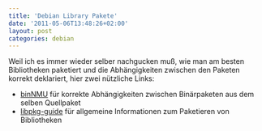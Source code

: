 ```yaml
---
title: 'Debian Library Pakete'
date: '2011-05-06T13:48:26+02:00'
layout: post
categories: debian
---
```


Weil ich es immer wieder selber nachgucken muß, wie man am besten Bibliotheken paketiert und die Abhängigkeiten zwischen den Paketen korrekt deklariert, hier zwei nützliche Links:

- [binNMU](http://wiki.debian.org/binNMU) für korrekte Abhängigkeiten zwischen Binärpaketen aus dem selben Quellpaket
- [libpkg-guide](http://www.netfort.gr.jp/~dancer/column/libpkg-guide/libpkg-guide.html) für allgemeine Informationen zum Paketieren von Bibliotheken
